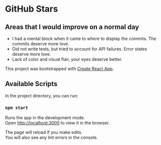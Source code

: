 # GitHub Stars

## Areas that I would improve on a normal day
- I had a mental block when it came to where to display the commits. The commits deserve more love.
- Did not write tests, but tried to account for API failures. Error states deserve more love.
- Lack of color and visual flair, your eyes deserve better.

This project was bootstrapped with [Create React App](https://github.com/facebook/create-react-app).

## Available Scripts

In the project directory, you can run:

### `npm start`

Runs the app in the development mode.<br />
Open [http://localhost:3000](http://localhost:3000) to view it in the browser.

The page will reload if you make edits.<br />
You will also see any lint errors in the console.
